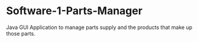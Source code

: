# Software-1-Parts-Manager
Java GUI Application to manage parts supply and the products that make up those parts. 
